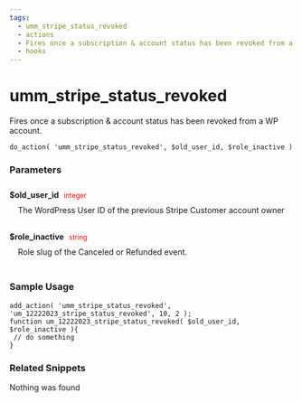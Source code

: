 ```yaml
---
tags: 
  - umm_stripe_status_revoked
  - actions
  - Fires once a subscription & account status has been revoked from a WP account.
  - hooks
---
```

# umm\_stripe\_status\_revoked
Fires once a subscription & account status has been revoked from a WP account.
<Badge text="Since 1.0.0" vertical="middle" />
``` php:no-line-numbers
do_action( 'umm_stripe_status_revoked', $old_user_id, $role_inactive )
```
<div class='hook-sep'></div>

### Parameters

<div style='padding: 10px 0px 10px;'>
<strong>$old_user_id</strong> <span style='color:red;font-size:12px;padding: 0px 5px 0px 5px' >integer</span>
<div style="margin-left:10px;padding: 10px 5px">The WordPress User ID of the previous Stripe Customer account owner</div>
</div>
<div style='padding: 10px 0px 10px;'>
<strong>$role_inactive</strong> <span style='color:red;font-size:12px;padding: 0px 5px 0px 5px' >string</span>
<div style="margin-left:10px;padding: 10px 5px">Role slug of the Canceled or Refunded event.</div>
</div>
<div class='hook-sep'></div>



### Sample Usage

``` php:no-line-numbers
add_action( 'umm_stripe_status_revoked', 'um_12222023_stripe_status_revoked', 10, 2 );
function um_12222023_stripe_status_revoked( $old_user_id, $role_inactive ){
 // do something
}
```
<div class='hook-sep'></div>



### Related Snippets

Nothing was found

